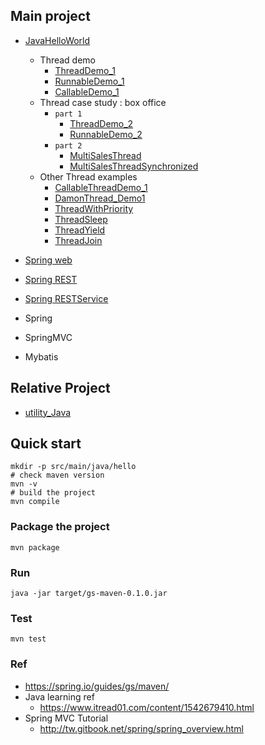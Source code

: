 ## Main project
- [JavaHelloWorld](https://github.com/yennanliu/JavaHelloWorld/tree/main/src)
	- Thread demo
		- [ThreadDemo_1](./src/main/java/thread/ThreadDemo_1.java)
		- [RunnableDemo_1](./src/main/java/thread/RunnableDemo_1.java)
		- [CallableDemo_1](./src/main/java/thread/CallableDemo_1.java)
	- Thread case study : box office
		- `part 1`
			- [ThreadDemo_2](./src/main/java/thread/ThreadDemo_2.java)
			- [RunnableDemo_2](./src/main/java/thread/RunnableDemo_2.java)
		- `part 2`
			- [MultiSalesThread](./src/main/java/thread/MultiSalesThread.java)
			- [MultiSalesThreadSynchronized](./src/main/java/thread/MultiSalesThreadSynchronized.java)
	- Other Thread examples
		- [CallableThreadDemo_1](./src/main/java/thread/CallableThreadDemo_1.java)
		- [DamonThread_Demo1](./src/main/java/thread/DamonThread_Demo1.java)
		- [ThreadWithPriority](./src/main/java/thread/ThreadWithPriority.java)
		- [ThreadSleep](./src/main/java/thread/ThreadSleep.java)
		- [ThreadYield](./src/main/java/thread/ThreadYield.java)
		- [ThreadJoin](./src/main/java/thread/ThreadJoin.java)

- [Spring web](https://github.com/yennanliu/JavaHelloWorld/tree/main/SpringWeb)
- [Spring REST](https://github.com/yennanliu/JavaHelloWorld/tree/main/SpringREST)
- [Spring RESTService](https://github.com/yennanliu/JavaHelloWorld/tree/main/SpringRESTService)
- Spring
- SpringMVC
- Mybatis

## Relative Project
- [utility_Java](https://github.com/yennanliu/utility_Java)

## Quick start
```
mkdir -p src/main/java/hello
# check maven version
mvn -v
# build the project
mvn compile
```

### Package the project
```
mvn package
```

### Run
```
java -jar target/gs-maven-0.1.0.jar
```

### Test 
```
mvn test
```

### Ref
- https://spring.io/guides/gs/maven/
- Java learning ref
	- https://www.itread01.com/content/1542679410.html
- Spring MVC Tutorial
	- http://tw.gitbook.net/spring/spring_overview.html